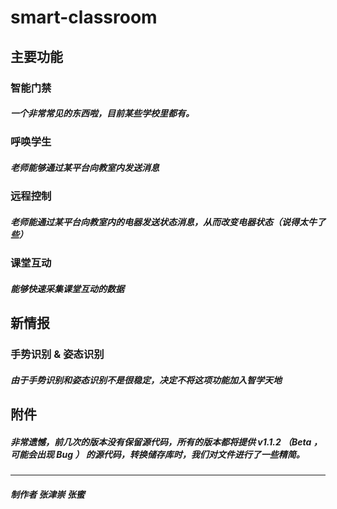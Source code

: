 # smart-classroom
## 主要功能
### 智能门禁
##### 一个非常常见的东西啦，目前某些学校里都有。
### 呼唤学生
##### 老师能够通过某平台向教室内发送消息
### 远程控制
##### 老师能通过某平台向教室内的电器发送状态消息，从而改变电器状态（说得太牛了些）
### 课堂互动
##### 能够快速采集课堂互动的数据
## 新情报
### 手势识别 & 姿态识别
##### 由于手势识别和姿态识别不是很稳定，决定不将这项功能加入智学天地
## 附件
##### 非常遗憾，前几次的版本没有保留源代码，所有的版本都将提供 v1.1.2 （Beta ， 可能会出现 Bug ） 的源代码，转换储存库时，我们对文件进行了一些精简。
--------------------------------------
##### 制作者 张津崇 张蜜
